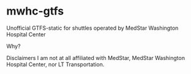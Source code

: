 # mwhc-gtfs
Unofficial GTFS-static for shuttles operated by MedStar Washington Hospital Center


Why?



Disclaimers
I am not at all affiliated with MedStar, MedStar Washington Hospital Center, nor LT Transportation. 
